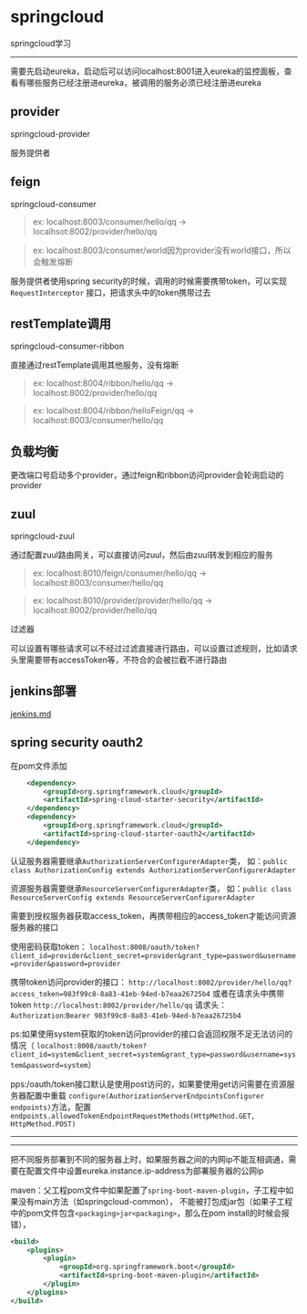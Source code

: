 # springcloud
springcloud学习

---

需要先启动eureka，启动后可以访问localhost:8001进入eureka的监控面板，查看有哪些服务已经注册进eureka，被调用的服务必须已经注册进eureka

provider
---
springcloud-provider

服务提供者

feign
---
springcloud-consumer

>ex: localhost:8003/consumer/hello/qq  ->  localhsot:8002/provider/hello/qq

>ex: localhost:8003/consumer/world因为provider没有world接口，所以会触发熔断

服务提供者使用spring security的时候，调用的时候需要携带token，可以实现`RequestInterceptor`
接口，把请求头中的token携带过去

restTemplate调用
---

springcloud-consumer-ribbon

直接通过restTemplate调用其他服务，没有熔断

>ex: localhost:8004/ribbon/hello/qq  -> localhost:8002/provider/hello/qq

>ex: localhost:8004/ribbon/helloFeign/qq  ->  localhost:8003/consumer/hello/qq

负载均衡
---

更改端口号启动多个provider，通过feign和ribbon访问provider会轮询启动的provider

zuul
---

springcloud-zuul

通过配置zuul路由网关，可以直接访问zuul，然后由zuul转发到相应的服务

>ex: localhost:8010/feign/consumer/hello/qq -> localhost:8003/consumer/hello/qq

>ex: localhost:8010/provider/provider/hello/qq -> localhost:8002/provider/hello/qq

过滤器

可以设置有哪些请求可以不经过过滤直接进行路由，可以设置过滤规则，比如请求头里需要带有accessToken等，不符合的会被拦截不进行路由

jenkins部署
---
[jenkins.md](https://github.com/swiperqi/springcloud/blob/spring-security/jenkins.md)

spring security oauth2
---

在pom文件添加
```xml
    <dependency>
        <groupId>org.springframework.cloud</groupId>
        <artifactId>spring-cloud-starter-security</artifactId>
    </dependency>
    <dependency>
        <groupId>org.springframework.cloud</groupId>
        <artifactId>spring-cloud-starter-oauth2</artifactId>
    </dependency>
```
认证服务器需要继承`AuthorizationServerConfigurerAdapter`类，
如：`public class AuthorizationConfig extends AuthorizationServerConfigurerAdapter`

资源服务器需要继承`ResourceServerConfigurerAdapter`类，
如：`public class ResourceServerConfig extends ResourceServerConfigurerAdapter`

需要到授权服务器获取access_token，再携带相应的access_token才能访问资源服务器的接口

使用密码获取token：
`localhost:8008/oauth/token?client_id=provider&client_secret=provider&grant_type=password&username=provider&password=provider`

携带token访问provider的接口：
`http://localhost:8002/provider/hello/qq?access_token=983f99c8-8a83-41eb-94ed-b7eaa26725b4`
或者在请求头中携带token
`http://localhost:8002/provider/hello/qq`
请求头：`Authorization`:`Bearer 983f99c8-8a83-41eb-94ed-b7eaa26725b4`

ps:如果使用system获取的token访问provider的接口会返回权限不足无法访问的情况（
`localhost:8008/oauth/token?client_id=system&client_secret=system&grant_type=password&username=system&password=system`）

pps:/oauth/token接口默认是使用post访问的，如果要使用get访问需要在资源服务器配置中重载
`configure(AuthorizationServerEndpointsConfigurer endpoints)`方法，配置
`endpoints.allowedTokenEndpointRequestMethods(HttpMethod.GET, HttpMethod.POST)`

---
---

把不同服务部署到不同的服务器上时，如果服务器之间的内网ip不能互相调通，需要在配置文件中设置eureka.instance.ip-address为部署服务器的公网ip

maven：父工程pom文件中如果配置了`spring-boot-maven-plugin`，子工程中如果没有main方法（如springcloud-common），
不能被打包成jar包（如果子工程中的pom文件包含`<packaging>jar<packaging>`，那么在pom install的时候会报错），
```xml
<build>
    <plugins>
        <plugin>
            <groupId>org.springframework.boot</groupId>
            <artifactId>spring-boot-maven-plugin</artifactId>
        </plugin>
    </plugins>
</build>
```
